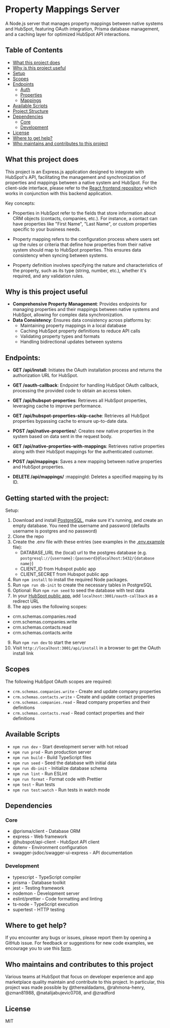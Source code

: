 # Property Mappings Server

A Node.js server that manages property mappings between native systems and HubSpot, featuring OAuth integration, Prisma database management, and a caching layer for optimized HubSpot API interactions.

## Table of Contents
- [What this project does](#what-this-project-does)
- [Why is this project useful](#why-is-this-project-useful)
- [Setup](#setup)
- [Scopes](#scopes)
- [Endpoints](#endpoints)
  - [Auth](#auth)
  - [Properties](#properties)
  - [Mappings](#mappings)
- [Available Scripts](#available-scripts)
- [Project Structure](#project-structure)
- [Dependencies](#dependencies)
  - [Core](#core)
  - [Development](#development)
- [License](#license)
- [Where to get help?](#where-to-get-help)
- [Who maintains and contributes to this project](#who-maintains-and-contributes-to-this-project)

## What this project does

This project is an Express.js application designed to integrate with HubSpot's API, facilitating the management and synchronization of properties and mappings between a native system and HubSpot.
For the client-side interface, please refer to the [React frontend repository](https://github.com/hubspotdev/property-mapping-client) which works in conjunction with this backend application.

Key concepts:
- Properties in HubSpot refer to the fields that store information about CRM objects (contacts, companies, etc.). For instance, a contact can have properties like "First Name", "Last Name", or custom properties specific to your business needs.

- Property mapping refers to the configuration process where users set up the rules or criteria that define how properties from their native system should map to HubSpot properties. This ensures data consistency when syncing between systems.

- Property definition involves specifying the nature and characteristics of the property, such as its type (string, number, etc.), whether it's required, and any validation rules.

## Why is this project useful

- **Comprehensive Property Management**: Provides endpoints for managing properties and their mappings between native systems and HubSpot, allowing for complex data synchronization.
- **Data Consistency**: Ensures data consistency across platforms by:
  - Maintaining property mappings in a local database
  - Caching HubSpot property definitions to reduce API calls
  - Validating property types and formats
  - Handling bidirectional updates between systems



## Endpoints:

- **GET /api/install**: Initiates the OAuth installation process and returns the authorization URL for HubSpot.

- **GET /oauth-callback**: Endpoint for handling HubSpot OAuth callback, processing the provided code to obtain an access token.

- **GET /api/hubspot-properties**: Retrieves all HubSpot properties, leveraging cache to improve performance.

- **GET /api/hubspot-properties-skip-cache**: Retrieves all HubSpot properties bypassing cache to ensure up-to-date data.

- **POST /api/native-properties/**: Creates new native properties in the system based on data sent in the request body.

- **GET /api/native-properties-with-mappings**: Retrieves native properties along with their HubSpot mappings for the authenticated customer.

- **POST /api/mappings**: Saves a new mapping between native properties and HubSpot properties.

- **DELETE /api/mappings/** :mappingId: Deletes a specified mapping by its ID.


## Getting started with the project:

Setup:

1. Download and install [PostgreSQL](https://www.postgresql.org/download/), make sure it's running, and create an empty database. You need the username and password (defaults username is postgres and no password)
2. Clone the repo
3. Create the .env file with these entries (see examples in the [.env.example](./.env.example) file):
   - DATABASE_URL the (local) url to the postgres database (e.g. `postgresql://{username}:{password}@localhost:5432/{database name}`)
   - CLIENT_ID from Hubspot public app
   - CLIENT_SECRET from Hubspot public app
4. Run `npm install` to install the required Node packages.
5. Run `npm run db-init` to create the necessary tables in PostgreSQL
6. Optional: Run `npm run seed` to seed the database with test data
7. In your [HubSpot public app](https://developers.hubspot.com/docs/api/creating-an-app), add `localhost:3001/oauth-callback` as a redirect URL
8. The app uses the following scopes:
- crm.schemas.companies.read
- crm.schemas.companies.write
- crm.schemas.contacts.read
- crm.schemas.contacts.write
9. Run `npm run dev` to start the server
10. Visit `http://localhost:3001/api/install` in a browser to get the OAuth install link

## Scopes

The following HubSpot OAuth scopes are required:
- `crm.schemas.companies.write` - Create and update company properties
- `crm.schemas.contacts.write` - Create and update contact properties
- `crm.schemas.companies.read` - Read company properties and their definitions
- `crm.schemas.contacts.read` - Read contact properties and their definitions


## Available Scripts

- `npm run dev` - Start development server with hot reload
- `npm run prod` - Run production server
- `npm run build` - Build TypeScript files
- `npm run seed` - Seed the database with initial data
- `npm run db-init` - Initialize database schema
- `npm run lint` - Run ESLint
- `npm run format` - Format code with Prettier
- `npm test` - Run tests
- `npm run test:watch` - Run tests in watch mode

## Dependencies

### Core
- @prisma/client - Database ORM
- express - Web framework
- @hubspot/api-client - HubSpot API client
- dotenv - Environment configuration
- swagger-jsdoc/swagger-ui-express - API documentation

### Development
- typescript - TypeScript compiler
- prisma - Database toolkit
- jest - Testing framework
- nodemon - Development server
- eslint/prettier - Code formatting and linting
- ts-node - TypeScript execution
- supertest - HTTP testing

## Where to get help?

If you encounter any bugs or issues, please report them by opening a GitHub issue. For feedback or suggestions for new code examples, we encourage you to use this [form](https://survey.hsforms.com/1RT0f09LSTHuflzNtMbr2jA96it).

## Who maintains and contributes to this project

Various teams at HubSpot that focus on developer experience and app marketplace quality maintain and contribute to this project. In particular, this project was made possible by @therealdadams, @rahmona-henry, @zman81988, @natalijabujevic0708, and @zradford

## License
MIT
